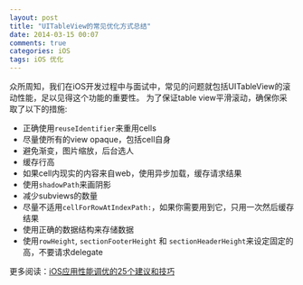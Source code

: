 ```yaml
---
layout: post
title: "UITableView的常见优化方式总结"
date: 2014-03-15 00:07
comments: true
categories: iOS
tags: iOS 优化
---
```


众所周知，我们在iOS开发过程中与面试中，常见的问题就包括UITableView的滚动性能，足以见得这个功能的重要性。
为了保证table view平滑滚动，确保你采取了以下的措施:

*	正确使用`reuseIdentifier`来重用cells
*	尽量使所有的view opaque，包括cell自身
*	避免渐变，图片缩放，后台选人
*	缓存行高
*	如果cell内现实的内容来自web，使用异步加载，缓存请求结果
*	使用`shadowPath`来画阴影
*	减少subviews的数量
*	尽量不适用`cellForRowAtIndexPath:`，如果你需要用到它，只用一次然后缓存结果
*	使用正确的数据结构来存储数据
*	使用`rowHeight`, `sectionFooterHeight` 和 `sectionHeaderHeight`来设定固定的高，不要请求delegate


更多阅读：[iOS应用性能调优的25个建议和技巧](http://blog.jobbole.com/37984/)


